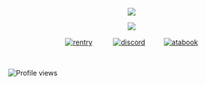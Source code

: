 <p align="center">
  <img src="https://files.catbox.moe/84wxxv.gif" />
</p>

<p align="center">
  <img src="https://files.catbox.moe/zsgs4b.png" />
</p>

<p align="center"
  
[![rentry](https://files.catbox.moe/q2efqv.png)](https://rentry.co/sherlocks)⠀⠀ 　 [![discord](https://files.catbox.moe/dhxa4y.png)](https://discordid.netlify.app/?id=794646333821681674)⠀  ⠀　[![atabook](https://files.catbox.moe/82wx70.png)](https://moriarty.atabook.org/)

<br>

![Profile views](https://komarev.com/ghpvc/?username=cupidscharm&color=201818&label=sinners&style=plastic)
